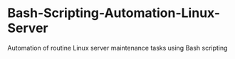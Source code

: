 # Bash-Scripting-Automation-Linux-Server
Automation of routine Linux server maintenance tasks using Bash scripting

